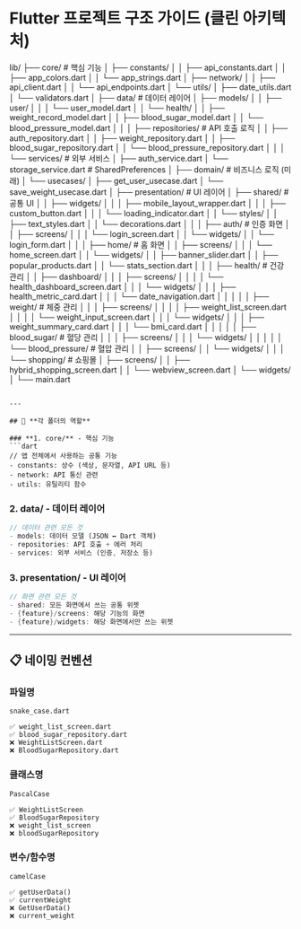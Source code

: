 # Flutter 프로젝트 구조 가이드 (클린 아키텍처)

lib/
├── core/                          # 핵심 기능
│   ├── constants/
│   │   ├── api_constants.dart
│   │   ├── app_colors.dart
│   │   └── app_strings.dart
│   ├── network/
│   │   ├── api_client.dart
│   │   └── api_endpoints.dart
│   └── utils/
│       ├── date_utils.dart
│       └── validators.dart
│
├── data/                          # 데이터 레이어
│   ├── models/
│   │   ├── user/
│   │   │   └── user_model.dart
│   │   └── health/
│   │       ├── weight_record_model.dart
│   │       ├── blood_sugar_model.dart
│   │       └── blood_pressure_model.dart
│   │
│   ├── repositories/              # API 호출 로직
│   │   ├── auth_repository.dart
│   │   ├── weight_repository.dart
│   │   ├── blood_sugar_repository.dart
│   │   └── blood_pressure_repository.dart
│   │
│   └── services/                  # 외부 서비스
│       ├── auth_service.dart
│       └── storage_service.dart   # SharedPreferences
│
├── domain/                        # 비즈니스 로직 (미래)
│   └── usecases/
│       ├── get_user_usecase.dart
│       └── save_weight_usecase.dart
│
├── presentation/                  # UI 레이어
│   ├── shared/                    # 공통 UI
│   │   ├── widgets/
│   │   │   ├── mobile_layout_wrapper.dart
│   │   │   ├── custom_button.dart
│   │   │   └── loading_indicator.dart
│   │   └── styles/
│   │       ├── text_styles.dart
│   │       └── decorations.dart
│   │
│   ├── auth/                      # 인증 화면
│   │   ├── screens/
│   │   │   └── login_screen.dart
│   │   └── widgets/
│   │       └── login_form.dart
│   │
│   ├── home/                      # 홈 화면
│   │   ├── screens/
│   │   │   └── home_screen.dart
│   │   └── widgets/
│   │       ├── banner_slider.dart
│   │       ├── popular_products.dart
│   │       └── stats_section.dart
│   │
│   ├── health/                    # 건강 관리
│   │   ├── dashboard/
│   │   │   ├── screens/
│   │   │   │   └── health_dashboard_screen.dart
│   │   │   └── widgets/
│   │   │       ├── health_metric_card.dart
│   │   │       └── date_navigation.dart
│   │   │
│   │   ├── weight/                # 체중 관리
│   │   │   ├── screens/
│   │   │   │   ├── weight_list_screen.dart
│   │   │   │   └── weight_input_screen.dart
│   │   │   └── widgets/
│   │   │       ├── weight_summary_card.dart
│   │   │       └── bmi_card.dart
│   │   │
│   │   ├── blood_sugar/           # 혈당 관리
│   │   │   ├── screens/
│   │   │   └── widgets/
│   │   │
│   │   └── blood_pressure/        # 혈압 관리
│   │       ├── screens/
│   │       └── widgets/
│   │
│   └── shopping/                  # 쇼핑몰
│       ├── screens/
│       │   ├── hybrid_shopping_screen.dart
│       │   └── webview_screen.dart
│       └── widgets/
│
└── main.dart
```

---

## 📁 **각 폴더의 역할**

### **1. core/** - 핵심 기능
```dart
// 앱 전체에서 사용하는 공통 기능
- constants: 상수 (색상, 문자열, API URL 등)
- network: API 통신 관련
- utils: 유틸리티 함수
```

### **2. data/** - 데이터 레이어
```dart
// 데이터 관련 모든 것
- models: 데이터 모델 (JSON ↔ Dart 객체)
- repositories: API 호출 + 에러 처리
- services: 외부 서비스 (인증, 저장소 등)
```

### **3. presentation/** - UI 레이어
```dart
// 화면 관련 모든 것
- shared: 모든 화면에서 쓰는 공통 위젯
- {feature}/screens: 해당 기능의 화면
- {feature}/widgets: 해당 화면에서만 쓰는 위젯
```

---


## 📋 **네이밍 컨벤션**

### **파일명**
```
snake_case.dart

✅ weight_list_screen.dart
✅ blood_sugar_repository.dart
❌ WeightListScreen.dart
❌ BloodSugarRepository.dart
```

### **클래스명**
```
PascalCase

✅ WeightListScreen
✅ BloodSugarRepository
❌ weight_list_screen
❌ bloodSugarRepository
```

### **변수/함수명**
```
camelCase

✅ getUserData()
✅ currentWeight
❌ GetUserData()
❌ current_weight
```
